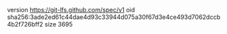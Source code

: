 version https://git-lfs.github.com/spec/v1
oid sha256:3ade2ed61c44dae4d93c33944d075a30f67d3e4ce493d7062dccb4b2f726bff2
size 3695
